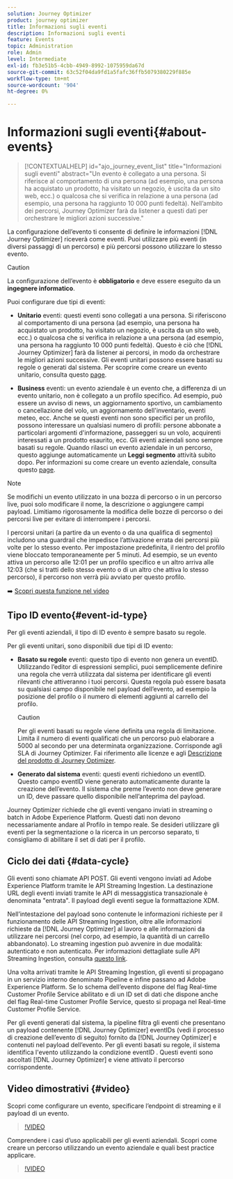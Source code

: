```yaml
---
solution: Journey Optimizer
product: journey optimizer
title: Informazioni sugli eventi
description: Informazioni sugli eventi
feature: Events
topic: Administration
role: Admin
level: Intermediate
exl-id: fb3e51b5-4cbb-4949-8992-1075959da67d
source-git-commit: 63c52f04da9fd1a5fafc36ffb5079380229f885e
workflow-type: tm+mt
source-wordcount: '904'
ht-degree: 0%

---
```


# Informazioni sugli eventi{#about-events}

>[!CONTEXTUALHELP]
>id="ajo_journey_event_list"
>title="Informazioni sugli eventi"
>abstract="Un evento è collegato a una persona. Si riferisce al comportamento di una persona (ad esempio, una persona ha acquistato un prodotto, ha visitato un negozio, è uscita da un sito web, ecc.) o qualcosa che si verifica in relazione a una persona (ad esempio, una persona ha raggiunto 10 000 punti fedeltà). Nell’ambito dei percorsi, Journey Optimizer farà da listener a questi dati per orchestrare le migliori azioni successive."

La configurazione dell’evento ti consente di definire le informazioni [!DNL Journey Optimizer] riceverà come eventi. Puoi utilizzare più eventi (in diversi passaggi di un percorso) e più percorsi possono utilizzare lo stesso evento.

>[!CAUTION]
>
>La configurazione dell’evento è **obbligatorio** e deve essere eseguito da un **ingegnere informatico**.

Puoi configurare due tipi di eventi:

* **Unitario** eventi: questi eventi sono collegati a una persona. Si riferiscono al comportamento di una persona (ad esempio, una persona ha acquistato un prodotto, ha visitato un negozio, è uscita da un sito web, ecc.) o qualcosa che si verifica in relazione a una persona (ad esempio, una persona ha raggiunto 10 000 punti fedeltà). Questo è ciò che [!DNL Journey Optimizer] farà da listener ai percorsi, in modo da orchestrare le migliori azioni successive. Gli eventi unitari possono essere basati su regole o generati dal sistema. Per scoprire come creare un evento unitario, consulta questo [page](../event/about-creating.md).

* **Business** eventi: un evento aziendale è un evento che, a differenza di un evento unitario, non è collegato a un profilo specifico. Ad esempio, può essere un avviso di news, un aggiornamento sportivo, un cambiamento o cancellazione del volo, un aggiornamento dell&#39;inventario, eventi meteo, ecc. Anche se questi eventi non sono specifici per un profilo, possono interessare un qualsiasi numero di profili: persone abbonate a particolari argomenti d&#39;informazione, passeggeri su un volo, acquirenti interessati a un prodotto esaurito, ecc. Gli eventi aziendali sono sempre basati su regole. Quando rilasci un evento aziendale in un percorso, questo aggiunge automaticamente un **Leggi segmento** attività subito dopo. Per informazioni su come creare un evento aziendale, consulta questo [page](../event/about-creating-business.md).


>[!NOTE]
>
>Se modifichi un evento utilizzato in una bozza di percorso o in un percorso live, puoi solo modificare il nome, la descrizione o aggiungere campi payload. Limitiamo rigorosamente la modifica delle bozze di percorso o dei percorsi live per evitare di interrompere i percorsi.

I percorsi unitari (a partire da un evento o da una qualifica di segmento) includono una guardrail che impedisce l’attivazione errata dei percorsi più volte per lo stesso evento. Per impostazione predefinita, il rientro del profilo viene bloccato temporaneamente per 5 minuti. Ad esempio, se un evento attiva un percorso alle 12:01 per un profilo specifico e un altro arriva alle 12:03 (che si tratti dello stesso evento o di un altro che attiva lo stesso percorso), il percorso non verrà più avviato per questo profilo.

➡️ [Scopri questa funzione nel video](#video)

## Tipo ID evento{#event-id-type}

Per gli eventi aziendali, il tipo di ID evento è sempre basato su regole.

Per gli eventi unitari, sono disponibili due tipi di ID evento:

* **Basato su regole** eventi: questo tipo di evento non genera un eventID. Utilizzando l’editor di espressioni semplici, puoi semplicemente definire una regola che verrà utilizzata dal sistema per identificare gli eventi rilevanti che attiveranno i tuoi percorsi. Questa regola può essere basata su qualsiasi campo disponibile nel payload dell’evento, ad esempio la posizione del profilo o il numero di elementi aggiunti al carrello del profilo.

   >[!CAUTION]
   >
   >Per gli eventi basati su regole viene definita una regola di limitazione. Limita il numero di eventi qualificati che un percorso può elaborare a 5000 al secondo per una determinata organizzazione. Corrisponde agli SLA di Journey Optimizer. Fai riferimento alle licenze e agli [Descrizione del prodotto di Journey Optimizer](https://helpx.adobe.com/legal/product-descriptions/adobe-journey-optimizer.html).

* **Generato dal sistema** eventi: questi eventi richiedono un eventID. Questo campo eventID viene generato automaticamente durante la creazione dell’evento. Il sistema che preme l’evento non deve generare un ID, deve passare quello disponibile nell’anteprima del payload.

Journey Optimizer richiede che gli eventi vengano inviati in streaming o batch in Adobe Experience Platform. Questi dati non devono necessariamente andare al Profilo in tempo reale. Se desideri utilizzare gli eventi per la segmentazione o la ricerca in un percorso separato, ti consigliamo di abilitare il set di dati per il profilo.

## Ciclo dei dati {#data-cycle}

Gli eventi sono chiamate API POST. Gli eventi vengono inviati ad Adobe Experience Platform tramite le API Streaming Ingestion. La destinazione URL degli eventi inviati tramite le API di messaggistica transazionale è denominata &quot;entrata&quot;. Il payload degli eventi segue la formattazione XDM.

Nell’intestazione del payload sono contenute le informazioni richieste per il funzionamento delle API Streaming Ingestion, oltre alle informazioni richieste da [!DNL Journey Optimizer] al lavoro e alle informazioni da utilizzare nei percorsi (nel corpo, ad esempio, la quantità di un carrello abbandonato). Lo streaming ingestion può avvenire in due modalità: autenticato e non autenticato. Per informazioni dettagliate sulle API Streaming Ingestion, consulta [questo link](https://experienceleague.adobe.com/docs/experience-platform/xdm/api/getting-started.html).

Una volta arrivati tramite le API Streaming Ingestion, gli eventi si propagano in un servizio interno denominato Pipeline e infine passano ad Adobe Experience Platform. Se lo schema dell’evento dispone del flag Real-time Customer Profile Service abilitato e di un ID set di dati che dispone anche del flag Real-time Customer Profile Service, questo si propaga nel Real-time Customer Profile Service.

Per gli eventi generati dal sistema, la pipeline filtra gli eventi che presentano un payload contenente [!DNL Journey Optimizer] eventIDs (vedi il processo di creazione dell’evento di seguito) fornito da [!DNL Journey Optimizer] e contenuti nel payload dell’evento. Per gli eventi basati su regole, il sistema identifica l&#39;evento utilizzando la condizione eventID . Questi eventi sono ascoltati [!DNL Journey Optimizer] e viene attivato il percorso corrispondente.

## Video dimostrativi {#video}

Scopri come configurare un evento, specificare l’endpoint di streaming e il payload di un evento.

>[!VIDEO](https://video.tv.adobe.com/v/336253?quality=12)

Comprendere i casi d’uso applicabili per gli eventi aziendali. Scopri come creare un percorso utilizzando un evento aziendale e quali best practice applicare.

>[!VIDEO](https://video.tv.adobe.com/v/334234?quality=12)
